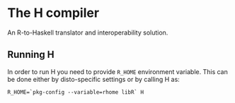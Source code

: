 The H compiler
==============

An R-to-Haskell translator and interoperability solution.


Running H
---------

In order to run H you need to provide `R_HOME` environment 
variable. This can be done either by disto-specific settings 
or by calling H as:

    R_HOME=`pkg-config --variable=rhome libR` H


